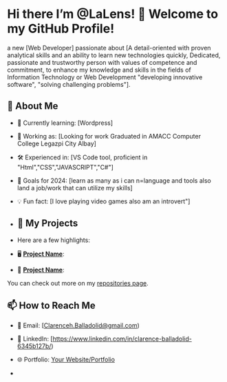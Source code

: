 # Hi there I’m @LaLens! 👋 Welcome to my GitHub Profile!

a new [Web Developer] passionate about [A detail-oriented with proven analytical skills and an ability to learn new technologies quickly, Dedicated, passionate and trustworthy person with values of competence and commitment, to enhance my knowledge and skills in the fields of Information Technology or Web Development "developing innovative software", "solving challenging problems"].


## 🚀 About Me
- 🌱 Currently learning: [Wordpress]
- 💼 Working as: [Looking for work Graduated in AMACC Computer College Legazpi City Albay]
- 🛠️ Experienced in: [VS Code tool,  proficient in "Html","CSS","JAVASCRIPT","C#"]
- 🎯 Goals for 2024: [learn as many as i can n=language and tools also land a job/work that can utilize my skills]
- 💡 Fun fact: [I love playing video games also am an introvert"]

- ## 🌟 My Projects
- Here are a few highlights:
-  🖥️ **[Project Name](project-link)**: 
- 📱 **[Project Name](project-link)**:

You can check out more on my [repositories page](https://github.com/YourUsername?tab=repositories).


## 📫 How to Reach Me
- 📧 Email: [Clarenceh.Balladolid@gmail.com)
- 💼 LinkedIn: [https://www.linkedin.com/in/clarence-balladolid-6345b127b/)
- 🌐 Portfolio: [Your Website/Portfolio](https://your-website.com)

- 
